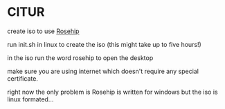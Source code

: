 # CITUR
create iso to use [Rosehip](https://github.com/donno2048/Rosehip)

run init.sh in linux to create the iso (this might take up to five hours!)

in the iso run the word rosehip to open the desktop

make sure you are using internet which doesn't require any special certificate.

right now the only problem is Rosehip is written for windows but the iso is linux formated...
